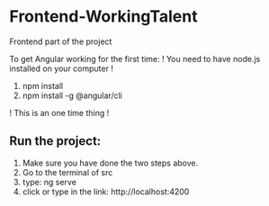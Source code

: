 # Frontend-WorkingTalent
Frontend part of the project

To get Angular working for the first time:
! You need to have node.js installed on your computer !
1. npm install
2. npm install -g @angular/cli

! This is an one time thing !

## Run the project:
1. Make sure you have done the two steps above.
2. Go to the terminal of src 
3. type: ng serve
4. click or type in the link: http://localhost:4200